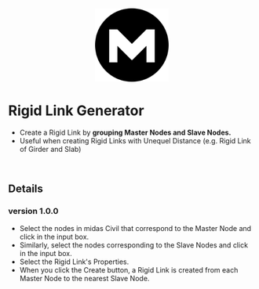 <!-- markdownlint-disable-next-line -->
<br />
<p align="center">
  <a href="https://midasit.com/" rel="noopener" target="_blank"><img width="150" src="https://raw.githubusercontent.com/midasit-dev/moaui-fixed-repo/main/svg/logo_circle_30p.svg" alt="moaui logo"></a>
</p>

# Rigid Link Generator
- Create a Rigid Link by **grouping Master Nodes and Slave Nodes.**
- Useful when creating Rigid Links with Unequel Distance (e.g. Rigid Link of Girder and Slab)
<br />

## Details
### version 1.0.0
- Select the nodes in midas Civil that correspond to the Master Node and click in the input box.
- Similarly, select the nodes corresponding to the Slave Nodes and click in the input box.
- Select the Rigid Link's Properties.
- When you click the Create button, a Rigid Link is created from each Master Node to the nearest Slave Node.